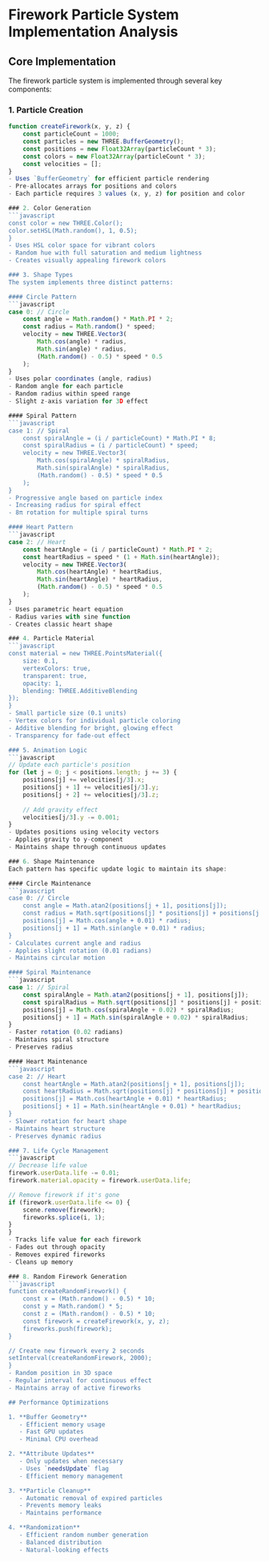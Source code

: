 # Firework Particle System Implementation Analysis

## Core Implementation

The firework particle system is implemented through several key components:

### 1. Particle Creation
```javascript
function createFirework(x, y, z) {
    const particleCount = 1000;
    const particles = new THREE.BufferGeometry();
    const positions = new Float32Array(particleCount * 3);
    const colors = new Float32Array(particleCount * 3);
    const velocities = [];
}
- Uses `BufferGeometry` for efficient particle rendering
- Pre-allocates arrays for positions and colors
- Each particle requires 3 values (x, y, z) for position and color

### 2. Color Generation
```javascript
const color = new THREE.Color();
color.setHSL(Math.random(), 1, 0.5);
}
- Uses HSL color space for vibrant colors
- Random hue with full saturation and medium lightness
- Creates visually appealing firework colors

### 3. Shape Types
The system implements three distinct patterns:

#### Circle Pattern
```javascript
case 0: // Circle
    const angle = Math.random() * Math.PI * 2;
    const radius = Math.random() * speed;
    velocity = new THREE.Vector3(
        Math.cos(angle) * radius,
        Math.sin(angle) * radius,
        (Math.random() - 0.5) * speed * 0.5
    );
}
- Uses polar coordinates (angle, radius)
- Random angle for each particle
- Random radius within speed range
- Slight z-axis variation for 3D effect

#### Spiral Pattern
```javascript
case 1: // Spiral
    const spiralAngle = (i / particleCount) * Math.PI * 8;
    const spiralRadius = (i / particleCount) * speed;
    velocity = new THREE.Vector3(
        Math.cos(spiralAngle) * spiralRadius,
        Math.sin(spiralAngle) * spiralRadius,
        (Math.random() - 0.5) * speed * 0.5
    );
}
- Progressive angle based on particle index
- Increasing radius for spiral effect
- 8π rotation for multiple spiral turns

#### Heart Pattern
```javascript
case 2: // Heart
    const heartAngle = (i / particleCount) * Math.PI * 2;
    const heartRadius = speed * (1 + Math.sin(heartAngle));
    velocity = new THREE.Vector3(
        Math.cos(heartAngle) * heartRadius,
        Math.sin(heartAngle) * heartRadius,
        (Math.random() - 0.5) * speed * 0.5
    );
}
- Uses parametric heart equation
- Radius varies with sine function
- Creates classic heart shape

### 4. Particle Material
```javascript
const material = new THREE.PointsMaterial({
    size: 0.1,
    vertexColors: true,
    transparent: true,
    opacity: 1,
    blending: THREE.AdditiveBlending
});
}
- Small particle size (0.1 units)
- Vertex colors for individual particle coloring
- Additive blending for bright, glowing effect
- Transparency for fade-out effect

### 5. Animation Logic
```javascript
// Update each particle's position
for (let j = 0; j < positions.length; j += 3) {
    positions[j] += velocities[j/3].x;
    positions[j + 1] += velocities[j/3].y;
    positions[j + 2] += velocities[j/3].z;
    
    // Add gravity effect
    velocities[j/3].y -= 0.001;
}
- Updates positions using velocity vectors
- Applies gravity to y-component
- Maintains shape through continuous updates

### 6. Shape Maintenance
Each pattern has specific update logic to maintain its shape:

#### Circle Maintenance
```javascript
case 0: // Circle
    const angle = Math.atan2(positions[j + 1], positions[j]);
    const radius = Math.sqrt(positions[j] * positions[j] + positions[j + 1] * positions[j + 1]);
    positions[j] = Math.cos(angle + 0.01) * radius;
    positions[j + 1] = Math.sin(angle + 0.01) * radius;
}
- Calculates current angle and radius
- Applies slight rotation (0.01 radians)
- Maintains circular motion

#### Spiral Maintenance
```javascript
case 1: // Spiral
    const spiralAngle = Math.atan2(positions[j + 1], positions[j]);
    const spiralRadius = Math.sqrt(positions[j] * positions[j] + positions[j + 1] * positions[j + 1]);
    positions[j] = Math.cos(spiralAngle + 0.02) * spiralRadius;
    positions[j + 1] = Math.sin(spiralAngle + 0.02) * spiralRadius;
}
- Faster rotation (0.02 radians)
- Maintains spiral structure
- Preserves radius

#### Heart Maintenance
```javascript
case 2: // Heart
    const heartAngle = Math.atan2(positions[j + 1], positions[j]);
    const heartRadius = Math.sqrt(positions[j] * positions[j] + positions[j + 1] * positions[j + 1]);
    positions[j] = Math.cos(heartAngle + 0.01) * heartRadius;
    positions[j + 1] = Math.sin(heartAngle + 0.01) * heartRadius;
}
- Slower rotation for heart shape
- Maintains heart structure
- Preserves dynamic radius

### 7. Life Cycle Management
```javascript
// Decrease life value
firework.userData.life -= 0.01;
firework.material.opacity = firework.userData.life;

// Remove firework if it's gone
if (firework.userData.life <= 0) {
    scene.remove(firework);
    fireworks.splice(i, 1);
}
}
- Tracks life value for each firework
- Fades out through opacity
- Removes expired fireworks
- Cleans up memory

### 8. Random Firework Generation
```javascript
function createRandomFirework() {
    const x = (Math.random() - 0.5) * 10;
    const y = Math.random() * 5;
    const z = (Math.random() - 0.5) * 10;
    const firework = createFirework(x, y, z);
    fireworks.push(firework);
}

// Create new firework every 2 seconds
setInterval(createRandomFirework, 2000);
}
- Random position in 3D space
- Regular interval for continuous effect
- Maintains array of active fireworks

## Performance Optimizations

1. **Buffer Geometry**
   - Efficient memory usage
   - Fast GPU updates
   - Minimal CPU overhead

2. **Attribute Updates**
   - Only updates when necessary
   - Uses `needsUpdate` flag
   - Efficient memory management

3. **Particle Cleanup**
   - Automatic removal of expired particles
   - Prevents memory leaks
   - Maintains performance

4. **Randomization**
   - Efficient random number generation
   - Balanced distribution
   - Natural-looking effects 